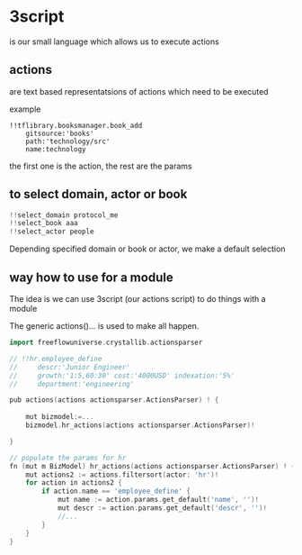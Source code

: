 # 3script

is our small language which allows us to execute actions

## actions

are text based representatsions of actions which need to be executed

example

```
!!tflibrary.booksmanager.book_add 
    gitsource:'books'
    path:'technology/src'
    name:technology
```

the first one is the action, the rest are the params


## to select domain, actor or book

```go
!!select_domain protocol_me
!!select_book aaa
!!select_actor people
```

Depending specified domain or book or actor, we make a default selection

## way how to use for a module

The idea is we can use 3script (our actions script) to do things with a module

The generic actions()... is used to make all happen.


```go
import freeflowuniverse.crystallib.actionsparser

// !!hr.employee_define
//     descr:'Junior Engineer'
//     growth:'1:5,60:30' cost:'4000USD' indexation:'5%'
//     department:'engineering'

pub actions(actions actionsparser.ActionsParser) ! {
    
    mut bizmodel:=...
    bizmodel.hr_actions(actions actionsparser.ActionsParser)!

}

// populate the params for hr
fn (mut m BizModel) hr_actions(actions actionsparser.ActionsParser) ! {
	mut actions2 := actions.filtersort(actor: 'hr')!
	for action in actions2 {
		if action.name == 'employee_define' {
			mut name := action.params.get_default('name', '')!
			mut descr := action.params.get_default('descr', '')!
            //...
        }
    }
}
```
